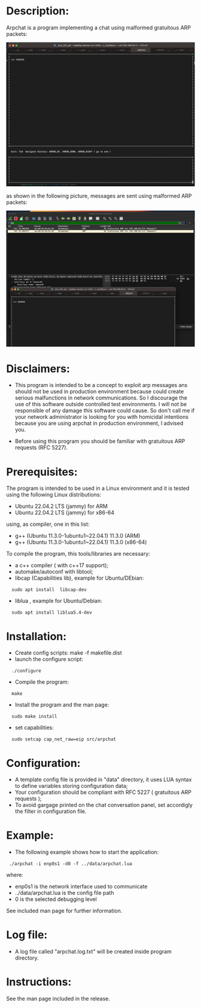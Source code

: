 Description:
============

Arpchat is a program implementing a chat using malformed gratuitous ARP packets:

![alt text](screenshoots/chat.png "Interface")<BR>

as shown in the following picture, messages are sent using malformed ARP packets:

![alt text](screenshoots/captured_packet.png "Captured packets")<BR>

Disclaimers:
============

* This program is intended to be a concept to exploit arp messages ans should not be used in production environment because could create serious malfunctions in network communications. So I discourage the use of this software outside controlled test environments. I will not be responsible of any damage this software could cause. So don't call me if your network administrator is looking for you with homicidal intentions because you are using arpchat in production environment, I advised you.

* Before using this program you should be familiar with gratuitous ARP requests (RFC 5227).


Prerequisites:
==============

The program is intended to be used in a Linux environment and it is tested using the following Linux distributions:

- Ubuntu 22.04.2 LTS (jammy) for ARM<BR>
- Ubuntu 22.04.2 LTS (jammy) for x86-64<BR>

using, as compiler, one in this list:<BR>

- g++ (Ubuntu 11.3.0-1ubuntu1~22.04.1) 11.3.0  (ARM)<BR>
- g++ (Ubuntu 11.3.0-1ubuntu1~22.04.1) 11.3.0  (x86-64)<BR>

To compile the program, this tools/libraries are necessary:

* a c++ compiler ( with c++17 support);
* automake/autoconf with libtool;
* libcap (Capabilities lib), example for Ubuntu/DEbian:
```
  sudo apt install  libcap-dev
```
* liblua , example for Ubuntu/Debian:
```
  sudo apt install liblua5.4-dev
```

Installation:
=============

- Create config scripts:
   make -f makefile.dist
- launch the configure script:
```
  ./configure
```
- Compile the program:
```
  make
```
- Install the program and the man page:
```
  sudo make install
```

* set capabilities:
```
  sudo setcap cap_net_raw=eip src/arpchat   
```

Configuration:
==============

* A template config file is provided in "data" directory, it uses LUA syntax to define variables storing configuration data;
* Your configuration should be compliant with RFC 5227 ( gratuitous ARP requests );
* To avoid gargage printed on the chat conversation panel, set accordigly the filter in configuration file.

Example:
========

* The following example shows how to start the application:
```
 ./arpchat -i enp0s1 -d0 -f ../data/arpchat.lua
```
where:
- enp0s1 is the network interface used to communicate<BR>
- ../data/arpchat.lua is the config file path<BR>
- 0 is the selected debugging level<BR>

See included man page for further information.

Log file:
=========

* A log file called "arpchat.log.txt" will be created inside program directory.

Instructions:
=============

See the man page included in the release.



